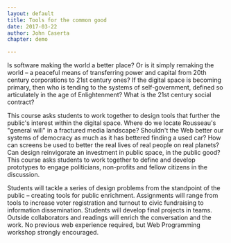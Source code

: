 ```yaml
---
layout: default
title: Tools for the common good
date: 2017-03-22
author: John Caserta
chapter: demo

---
```

<!--
The theories that penned American democracy hardly hold up alongside the fast-moving networks of today. The network connects individuals and groups more easily than neighbors. Who is your neighbor?




 The Web, a synthesis of free software and an open network, offers much to the graphic designer. For the aesthete, the modern browser supports sophisticated renderings that rival printed output. For the technically driven designer, the Web connects frameworks, libraries and communities together into multi-authored and fleeting hives of activity.
-->

Is software making the world a better place? Or is it simply remaking the world – a peaceful means of transferring power and capital from 20th century corporations to 21st century ones? If the digital space is becoming primary, then who is tending to the systems of self-government, defined so articulately in the age of Enlightenment? What is the 21st century social contract?

This course asks students to work together to design tools that further the public's interest within the digital space. Where do we locate Rousseau's "general will" in a fractured media landscape? Shouldn't the Web better our systems of democracy as much as it has bettered finding a used car? How can screens be used to better the real lives of real people on real planets? Can design reinvigorate an investment in public space, in the public good? This course asks students to work together to define and develop prototypes to engage politicians, non-profits and fellow citizens in the discussion.

Students will tackle a series of design problems from the standpoint of the public – creating tools for public enrichment. Assignments will range from tools to increase voter registration and turnout to civic fundraising to information dissemination. Students will develop final projects in teams. Outside collaborators and readings will enrich the conversation and the work. No previous web experience required, but Web Programming workshop strongly encouraged.
